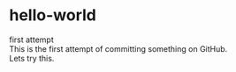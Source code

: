 # hello-world
first attempt <br>
This is the first attempt of committing something on GitHub. <br>
Lets try this.

